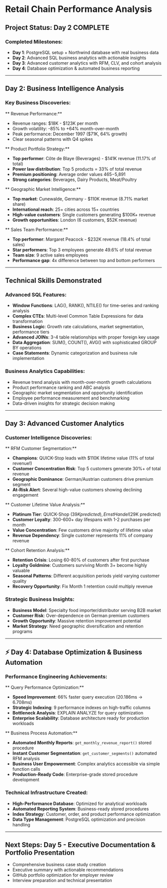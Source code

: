 # Retail Chain Performance Analysis
 
## Project Status: Day 2 COMPLETE

### Completed Milestones:
- **Day 1**: PostgreSQL setup + Northwind database with real business data
- **Day 2**: Advanced SQL business analytics with actionable insights
- **Day 3**: Advanced customer analytics with RFM, CLV, and cohort analysis
- **Day 4**: Database optimization & automated business reporting


---

##  Day 2: Business Intelligence Analysis

### Key Business Discoveries:

** Revenue Performance:**
- Revenue ranges: $18K - $123K per month
- Growth volatility: -85% to +64% month-over-month  
- Peak performance: December 1997 ($71K, 64% growth)
- Clear seasonal patterns with Q4 spikes

** Product Portfolio Strategy:**
- **Top performer**: Côte de Blaye (Beverages) - $141K revenue (11.17% of total)
- **Power law distribution**: Top 5 products = 33% of total revenue
- **Premium positioning**: Average order values $465-$5,891
- **Strong categories**: Beverages, Dairy Products, Meat/Poultry

** Geographic Market Intelligence:**
- **Top market**: Cunewalde, Germany - $110K revenue (8.71% market share)
- **International reach**: 25+ cities across 15+ countries
- **High-value customers**: Single customers generating $100K+ revenue
- **Growth opportunities**: London (6 customers, $52K revenue)

** Sales Team Performance:**
- **Top performer**: Margaret Peacock - $232K revenue (18.4% of total sales)
- **Star performers**: Top 3 employees generate 49.6% of total revenue
- **Team size**: 9 active sales employees
- **Performance gap**: 4x difference between top and bottom performers

---

##  Technical Skills Demonstrated

### Advanced SQL Features:
- **Window Functions**: LAG(), RANK(), NTILE() for time-series and ranking analysis
- **Complex CTEs**: Multi-level Common Table Expressions for data transformation
- **Business Logic**: Growth rate calculations, market segmentation, performance tiers
- **Advanced JOINs**: 3-4 table relationships with proper foreign key usage
- **Data Aggregation**: SUM(), COUNT(), AVG() with sophisticated GROUP BY operations
- **Case Statements**: Dynamic categorization and business rule implementation

### Business Analytics Capabilities:
- Revenue trend analysis with month-over-month growth calculations
- Product performance ranking and ABC analysis
- Geographic market segmentation and opportunity identification
- Employee performance measurement and benchmarking
- Data-driven insights for strategic decision making

---

## Day 3: Advanced Customer Analytics 

### Customer Intelligence Discoveries:

** RFM Customer Segmentation:**
- **Champions**: QUICK-Stop leads with $110K lifetime value (11% of total revenue!)
- **Customer Concentration Risk**: Top 5 customers generate 30%+ of total revenue
- **Geographic Dominance**: German/Austrian customers drive premium segment
- **At-Risk Alert**: Several high-value customers showing declining engagement

** Customer Lifetime Value Analysis:**
- **Platinum Tier**: QUICK-Shop ($39K predicted), Ernst Handel ($29K predicted)
- **Customer Loyalty**: 300-600+ day lifespans with 1-2 purchases per month
- **Value Concentration**: Few customers drive majority of lifetime value
- **Revenue Dependency**: Single customer represents 11% of company revenue

** Cohort Retention Analysis:**
- **Retention Crisis**: Losing 60-80% of customers after first purchase
- **Loyalty Goldmine**: Customers surviving Month 3+ become highly valuable
- **Seasonal Patterns**: Different acquisition periods yield varying customer quality
- **Recovery Opportunity**: Fix Month 1 retention could multiply revenue

### Strategic Business Insights:
- **Business Model**: Specialty food importer/distributor serving B2B market
- **Customer Risk**: Over-dependence on German premium customers
- **Growth Opportunity**: Massive retention improvement potential
- **Market Strategy**: Need geographic diversification and retention programs

---


## ⚡ Day 4: Database Optimization & Business Automation

### Performance Engineering Achievements:

** Query Performance Optimization:**
- **Speed Improvement**: 66% faster query execution (20.186ms → 6.708ms)
- **Strategic Indexing**: 9 performance indexes on high-traffic columns
- **Bottleneck Analysis**: EXPLAIN ANALYZE for query optimization
- **Enterprise Scalability**: Database architecture ready for production workloads

** Business Process Automation:**
- **Automated Monthly Reports**: `get_monthly_revenue_report()` stored procedure
- **Instant Customer Segmentation**: `get_customer_segments()` automated RFM analysis
- **Business User Empowerment**: Complex analytics accessible via simple function calls
- **Production-Ready Code**: Enterprise-grade stored procedure development

### Technical Infrastructure Created:
- **High-Performance Database**: Optimized for analytical workloads
- **Automated Reporting System**: Business-ready stored procedures
- **Index Strategy**: Customer, order, and product performance optimization
- **Data Type Management**: PostgreSQL optimization and precision handling

---

##  Next Steps: Day 5 - Executive Documentation & Portfolio Presentation
- Comprehensive business case study creation
- Executive summary with actionable recommendations
- GitHub portfolio optimization for employer review
- Interview preparation and technical presentation
